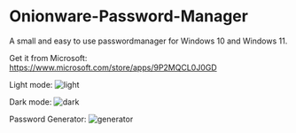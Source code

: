 # Onionware-Password-Manager
A small and easy to use passwordmanager for Windows 10 and Windows 11.

Get it from Microsoft: https://www.microsoft.com/store/apps/9P2MQCL0J0GD


Light mode:
![light](https://user-images.githubusercontent.com/91136545/139354214-d0bde695-cbd3-4673-b778-12b7fa822e2c.png)

Dark mode:
![dark](https://user-images.githubusercontent.com/91136545/139354263-168bb61f-47f7-4851-8116-a2505ace5c24.png)


Password Generator:
![generator](https://user-images.githubusercontent.com/91136545/139354290-9202f23a-4c46-4da1-9aca-dff623fafa22.png)
